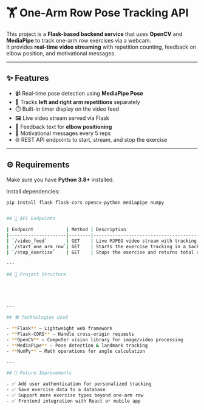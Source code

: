 # 🏋️ One-Arm Row Pose Tracking API

This project is a **Flask-based backend service** that uses **OpenCV** and **MediaPipe** to track one-arm row exercises via a webcam.  
It provides **real-time video streaming** with repetition counting, feedback on elbow position, and motivational messages.  

---

## ✨ Features
- 📹 Real-time pose detection using **MediaPipe Pose**  
- 🔄 Tracks **left and right arm repetitions** separately  
- ⏱️ Built-in timer display on the video feed  
- 🖼️ Live video stream served via Flask  
- 💬 Feedback text for **elbow positioning**  
- 🎯 Motivational messages every 5 reps  
- 🌐 REST API endpoints to start, stream, and stop the exercise  

---

## ⚙️ Requirements
Make sure you have **Python 3.8+** installed.

Install dependencies:
```bash
pip install flask flask-cors opencv-python mediapipe numpy


## 📡 API Endpoints

| Endpoint            | Method | Description                                       |
|---------------------|--------|---------------------------------------------------|
| `/video_feed`       | GET    | Live MJPEG video stream with tracking overlay     |
| `/start_one_arm_row`| GET    | Starts the exercise tracking in a background thread|
| `/stop_exercise`    | GET    | Stops the exercise and returns total rep count     |

---

## 📖 Project Structure





---

## 🛠️ Technologies Used

- **Flask** – Lightweight web framework  
- **Flask-CORS** – Handle cross-origin requests  
- **OpenCV** – Computer vision library for image/video processing  
- **MediaPipe** – Pose detection & landmark tracking  
- **NumPy** – Math operations for angle calculation  

---

## 🎯 Future Improvements

- ✅ Add user authentication for personalized tracking  
- ✅ Save exercise data to a database  
- ✅ Support more exercise types beyond one-arm row  
- ✅ Frontend integration with React or mobile app  
